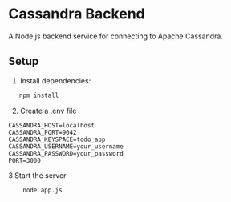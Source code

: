 # Cassandra Backend

A Node.js backend service for connecting to Apache Cassandra.

## Setup

1. Install dependencies:
```bash
   npm install
```
 
2. Create a .env file
```
CASSANDRA_HOST=localhost
CASSANDRA_PORT=9042
CASSANDRA_KEYSPACE=todo_app
CASSANDRA_USERNAME=your_username
CASSANDRA_PASSWORD=your_password
PORT=3000
```
3 Start the server
```
    node app.js
```
